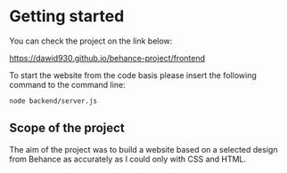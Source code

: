 # Getting started

You can check the project on the link below:

https://dawid930.github.io/behance-project/frontend

To start the website from the code basis please insert the following command to the command line:

`node backend/server.js`

## Scope of the project

The aim of the project was to build a website based on a selected design from Behance as accurately as I could only with CSS and HTML.

